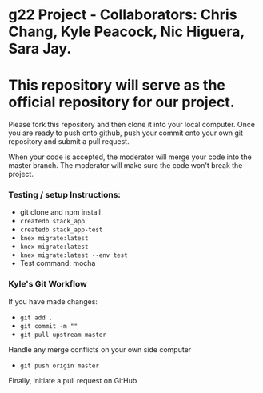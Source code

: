 # g22 Project - Collaborators: Chris Chang, Kyle Peacock, Nic Higuera, Sara Jay.

# This repository will serve as the official repository for our project.

Please fork this repository and then clone it into your local computer.
Once you are ready to push onto github, push your commit onto your own git repository and submit a pull request.

When your code is accepted, the moderator will merge your code into the master branch.
The moderator will make sure the code won't break the project.

### Testing / setup Instructions:
+ git clone and npm install
+ `createdb stack_app`
+ `createdb stack_app-test`
+ `knex migrate:latest`
+ `knex migrate:latest`
+ `knex migrate:latest --env test`
+  Test command: mocha

### Kyle's Git Workflow

If you have made changes:
+ `git add .`
+ `git commit -m ""`
+ `git pull upstream master`

Handle any merge conflicts on your own side computer

+ `git push origin master`

Finally, initiate a pull request on GitHub
